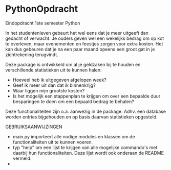 # PythonOpdracht
 Eindopdracht 1ste semester Python

In het studentenleven gebeurt het wel eens dat je meer uitgeeft dan gedacht of verwacht. 
Je ouders geven wel een wekelijks bedrag om op kot te overleven, maar evenementen en feestjes zorgen voor extra kosten.
Het kan dus gebeuren dat je na een paar maand opeens een groot gat in je zichtrekening terugvindt.

Deze package is ontwikkeld om al je geldzaken bij te houden en verschillende statistieken uit te kunnen halen:
- Hoeveel heb ik uitgegeven afgelopen week?
- Geef ik meer uit dan dat ik binnenkrijg?
- Waar liggen mijn grootste kosten?
- Is het mogelijk een stappenplan te krijgen om over een bepaalde duur besparingen te doen om een bepaald bedrag te behalen?

Deze functionaliteiten zijn o.a. aanwezig in de package. Adhv. een database worden entries bijgehouden en op basis daarvan statistieken opgesteld.

GEBRUIKSAANWIJZINGEN

- main.py importeert alle nodige modules en klassen om de functionaliteiten uit te kunnen voeren.
- typ "help" om een lijst te krijgen van alle mogelijke commando's met daarbij hun functionaliteiten. Deze lijst wordt ook onderaan de  README vermeld.
- 

